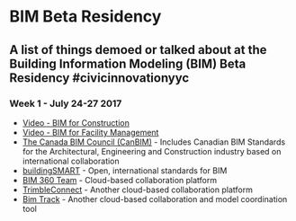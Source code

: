 # BIM Beta Residency

## A list of things demoed or talked about at the Building Information Modeling (BIM) Beta Residency #civicinnovationyyc

### Week 1 - July 24-27 2017

- [Video - BIM for Construction](https://www.youtube.com/watch?v=bFY_buLqkBA)
- [Video - BIM for Facility Management](https://www.youtube.com/watch?v=cCe3SLLBgU0)
- [The Canada BIM Council (CanBIM)](http://www.canbim.com/) - Includes Canadian BIM Standards for the Architectural, Engineering
and Construction industry based on international collaboration
- [buildingSMART](http://buildingsmart.org/) - Open, international standards for BIM
- [BIM 360 Team](https://team.bim360.com/) - Cloud-based collaboration platform
- [TrimbleConnect](http://connect.trimble.com/) - Another cloud-based collaboration platform
- [Bim Track](https://bimtrack.co/en) - Another cloud-based collaboration and model coordination tool


